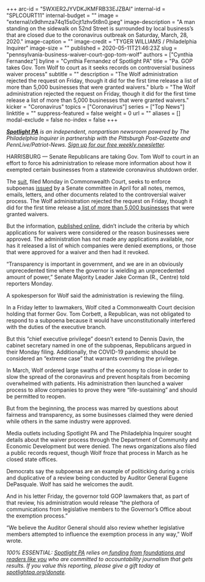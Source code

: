 +++
arc-id = "5WXIER2JYVDKJKMFRB33EJZBAI"
internal-id = "SPLCOURT11"
internal-budget = ""
image = "external/x9dhmza74q15s0cjt1zhv5t8n0.jpeg"
image-description = "A man standing on the sidewalk on 52nd Street is surrounded by local business’s that are closed due to the coronavirus outbreak on Saturday, March, 28, 2020."
image-caption = ""
image-credit = "TYGER WILLIAMS / Philadelphia Inquirer"
image-size = ""
published = 2020-05-11T21:46:23Z
slug = "pennsylvania-business-waiver-court-gop-tom-wolf"
authors = ["Cynthia Fernandez"]
byline = "Cynthia Fernandez of Spotlight PA"
title = "Pa. GOP takes Gov. Tom Wolf to court as it seeks records on controversial business waiver process"
subtitle = ""
description = "The Wolf administration rejected the request on Friday, though it did for the first time release a list of more than 5,000 businesses that were granted waivers."
blurb = "The Wolf administration rejected the request on Friday, though it did for the first time release a list of more than 5,000 businesses that were granted waivers."
kicker = "Coronavirus"
topics = ["Coronavirus"]
series = ["Top News"]
linktitle = ""
suppress-featured = false
weight = 0
url = ""
aliases = []
modal-exclude = false
no-index = false
+++

<a href="https://www.spotlightpa.org/"><i><b>Spotlight PA</b></i></a><i> is an independent, nonpartisan newsroom powered by The Philadelphia Inquirer in partnership with the Pittsburgh Post-Gazette and PennLive/Patriot-News. </i><a href="https://www.spotlightpa.org/newsletters"><i>Sign up for our free weekly newsletter</i></a><i>.</i>

HARRISBURG — Senate Republicans are taking Gov. Tom Wolf to court in an effort to force his administration to release more information about how it exempted certain businesses from a statewide coronavirus shutdown order.

The <a href="https://ujsportal.pacourts.us/DocketSheets/AppellateCourtReport.ashx?docketNumber=293+MD+2020&dnh=znh1eXV8k6i%2fiKoWZNuKbw%3d%3d" target=_blank>suit</a>, filed Monday in Commonwealth Court, seeks to enforce subpoenas <a href="https://www.spotlightpa.org/news/2020/04/business-waivers-list-audit-subpoena-tom-wolf/" target=_blank>issued</a> by a Senate committee in April for all notes, memos, emails, letters, and other documents related to the controversial waiver process. The Wolf administration rejected the request on Friday, though it did for the first time release a<a href="https://www.spotlightpa.org/news/2020/05/pennsylvania-waivers-businesses-tom-wolf-list-released/" target=_blank> list of more than 5,000 businesses</a> that were granted waivers.

But the information, <a href="https://dced.pa.gov/covid-19-exempt-businesses/">published online</a>, didn’t include the criteria by which applications for waivers were considered or the reason businesses were approved. The administration has not made any applications available, nor has it released a list of which companies were denied exemptions, or those that were approved for a waiver and then had it revoked.

“Transparency is important in government, and we are in an obviously unprecedented time where the governor is wielding an unprecedented amount of power,” Senate Majority Leader Jake Corman (R., Centre) told reporters Monday.

A spokesperson for Wolf said the administration is reviewing the filing.

<script src="https://www.spotlightpa.org/embed.js" async></script><div data-spl-embed-version="1" data-spl-src="https://www.spotlightpa.org/embeds/donate/"></div>


In a Friday letter to lawmakers, Wolf cited a Commonwealth Court decision holding that former Gov. Tom Corbett, a Republican, was not obligated to respond to a subpoena because it would have unconstitutionally interfered with the duties of the executive branch.

But this “chief executive privilege” doesn’t extend to Dennis Davin, the cabinet secretary named in one of the subpoenas, Republicans argued in their Monday filing. Additionally, the COVID-19 pandemic should be considered an “extreme case” that warrants overriding the privilege.

In March, Wolf ordered large swaths of the economy to close in order to slow the spread of the coronavirus and prevent hospitals from becoming overwhelmed with patients. His administration then launched a waiver process to allow companies to prove they were “life-sustaining” and should be permitted to reopen.

But from the beginning, the process was marred by questions about fairness and transparency, as some businesses claimed they were denied while others in the same industry were approved.

Media outlets including Spotlight PA and The Philadelphia Inquirer sought details about the waiver process through the Department of Community and Economic Development but were denied. The news organizations also filed a public records request, though Wolf froze that process in March as he closed state offices.

<script src="https://www.spotlightpa.org/embed.js" async></script><div data-spl-embed-version="1" data-spl-src="https://www.spotlightpa.org/embeds/newsletter/"></div>


Democrats say the subpoenas are an example of politicking during a crisis and duplicative of a review being conducted by Auditor General Eugene DePasquale. Wolf has said he welcomes the audit.

And in his letter Friday, the governor told GOP lawmakers that, as part of that review, his administration would release “the plethora of communications from legislative members to the Governor’s Office about the exemption process.”

“We believe the Auditor General should also review whether legislative members attempted to influence the exemption process in any way,” Wolf wrote.

<i>100% ESSENTIAL: </i><a href="https://www.spotlightpa.org/"><i>Spotlight PA</i></a><i> relies on</i><a href="https://www.spotlightpa.org/support"><i> funding from foundations and readers like you</i></a><i> who are committed to accountability journalism that gets results. If you value this reporting, please give a gift today at </i><a href="https://www.spotlightpa.org/donate"><i>spotlightpa.org/donate</i></a><i>.</i>
